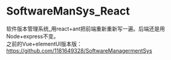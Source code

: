 # SoftwareManSys_React
软件版本管理系统_用react+ant把前端重新重新写一遍。后端还是用Node+express不变。  
之前的Vue+elementUI版本版：https://github.com/1181649328/SoftwareManagermentSys
